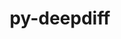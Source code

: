 ---
title: "py-deepdiff"
layout: cache
categories: [package, develop]
meta: {"versions": ["6.3.0"], "compilers": ["apple-clang@=15.0.0", "gcc@=11.3.0"], "oss": ["ubuntu22.04", "ventura"], "platforms": ["darwin", "linux"], "targets": ["aarch64", "x86_64_v3"], "stacks": ["ml-darwin-aarch64-mps", "ml-linux-x86_64-cpu", "ml-linux-x86_64-cuda", "root"], "num_specs": 7, "num_specs_by_stack": {"root": 7, "ml-darwin-aarch64-mps": 1, "ml-linux-x86_64-cuda": 6, "ml-linux-x86_64-cpu": 6}}
spec_details: [{"hash": "rsilzugvq7exakjwug5dsyyrejj6iu5p", "compiler": "apple-clang@=15.0.0", "versions": ["6.3.0"], "os": "ventura", "platform": "darwin", "target": "aarch64", "variants": ["build_system=python_pip"], "stacks": ["root", "ml-darwin-aarch64-mps"], "size": "-", "tarball": "https://binaries.spack.io/develop/build_cache/darwin-ventura-aarch64/apple-clang-15.0.0/py-deepdiff-6.3.0/darwin-ventura-aarch64-apple-clang-15.0.0-py-deepdiff-6.3.0-rsilzugvq7exakjwug5dsyyrejj6iu5p.spack"}, {"hash": "qvt7qj4dfzmqrffeie2lilpirg6nrckw", "compiler": "gcc@=11.3.0", "versions": ["6.3.0"], "os": "ubuntu22.04", "platform": "linux", "target": "x86_64_v3", "variants": ["build_system=python_pip"], "stacks": ["ml-linux-x86_64-cuda", "ml-linux-x86_64-cpu", "root"], "size": "-", "tarball": "https://binaries.spack.io/develop/build_cache/linux-ubuntu22.04-x86_64_v3/gcc-11.3.0/py-deepdiff-6.3.0/linux-ubuntu22.04-x86_64_v3-gcc-11.3.0-py-deepdiff-6.3.0-qvt7qj4dfzmqrffeie2lilpirg6nrckw.spack"}, {"hash": "feegn5xs6spzuhsspfjyoga6qzgkm7jx", "compiler": "gcc@=11.3.0", "versions": ["6.3.0"], "os": "ubuntu22.04", "platform": "linux", "target": "x86_64_v3", "variants": ["build_system=python_pip"], "stacks": ["ml-linux-x86_64-cuda", "ml-linux-x86_64-cpu", "root"], "size": "-", "tarball": "https://binaries.spack.io/develop/build_cache/linux-ubuntu22.04-x86_64_v3/gcc-11.3.0/py-deepdiff-6.3.0/linux-ubuntu22.04-x86_64_v3-gcc-11.3.0-py-deepdiff-6.3.0-feegn5xs6spzuhsspfjyoga6qzgkm7jx.spack"}, {"hash": "ajnlvcihqpxzambrzdsmlsiq64folfrm", "compiler": "gcc@=11.3.0", "versions": ["6.3.0"], "os": "ubuntu22.04", "platform": "linux", "target": "x86_64_v3", "variants": ["build_system=python_pip"], "stacks": ["ml-linux-x86_64-cuda", "ml-linux-x86_64-cpu", "root"], "size": "-", "tarball": "https://binaries.spack.io/develop/build_cache/linux-ubuntu22.04-x86_64_v3/gcc-11.3.0/py-deepdiff-6.3.0/linux-ubuntu22.04-x86_64_v3-gcc-11.3.0-py-deepdiff-6.3.0-ajnlvcihqpxzambrzdsmlsiq64folfrm.spack"}, {"hash": "4mg5qv5mreru4muoms352yln7i4tcdor", "compiler": "gcc@=11.3.0", "versions": ["6.3.0"], "os": "ubuntu22.04", "platform": "linux", "target": "x86_64_v3", "variants": ["build_system=python_pip"], "stacks": ["ml-linux-x86_64-cuda", "ml-linux-x86_64-cpu", "root"], "size": "-", "tarball": "https://binaries.spack.io/develop/build_cache/linux-ubuntu22.04-x86_64_v3/gcc-11.3.0/py-deepdiff-6.3.0/linux-ubuntu22.04-x86_64_v3-gcc-11.3.0-py-deepdiff-6.3.0-4mg5qv5mreru4muoms352yln7i4tcdor.spack"}, {"hash": "7kpkvyswclwgbzbscstio22omqqwx4pp", "compiler": "gcc@=11.3.0", "versions": ["6.3.0"], "os": "ubuntu22.04", "platform": "linux", "target": "x86_64_v3", "variants": ["build_system=python_pip"], "stacks": ["ml-linux-x86_64-cuda", "ml-linux-x86_64-cpu", "root"], "size": "-", "tarball": "https://binaries.spack.io/develop/build_cache/linux-ubuntu22.04-x86_64_v3/gcc-11.3.0/py-deepdiff-6.3.0/linux-ubuntu22.04-x86_64_v3-gcc-11.3.0-py-deepdiff-6.3.0-7kpkvyswclwgbzbscstio22omqqwx4pp.spack"}, {"hash": "gnqj3c5vxtz7xry6tjfem2hvqdz223bg", "compiler": "gcc@=11.3.0", "versions": ["6.3.0"], "os": "ubuntu22.04", "platform": "linux", "target": "x86_64_v3", "variants": ["build_system=python_pip"], "stacks": ["ml-linux-x86_64-cuda", "ml-linux-x86_64-cpu", "root"], "size": "-", "tarball": "https://binaries.spack.io/develop/build_cache/linux-ubuntu22.04-x86_64_v3/gcc-11.3.0/py-deepdiff-6.3.0/linux-ubuntu22.04-x86_64_v3-gcc-11.3.0-py-deepdiff-6.3.0-gnqj3c5vxtz7xry6tjfem2hvqdz223bg.spack"}]
---